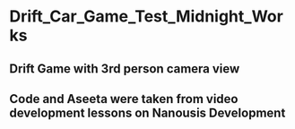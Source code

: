 # Drift_Car_Game_Test_Midnight_Works
##  Drift Game with 3rd person camera view
## Code and Aseeta were taken from video development lessons on Nanousis Development
